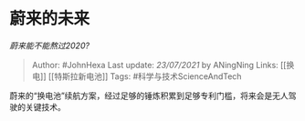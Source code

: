 # 蔚来的未来
*蔚来能不能熬过2020?*

> Author: #JohnHexa
Last update: *23/07/2021* by ANingNing
Links: [[换电]] [[特斯拉新电池]]
Tags: #科学与技术ScienceAndTech 

 
蔚来的“换电池”续航方案，经过足够的锤炼积累到足够专利门槛，将来会是无人驾驶的关键技术。



